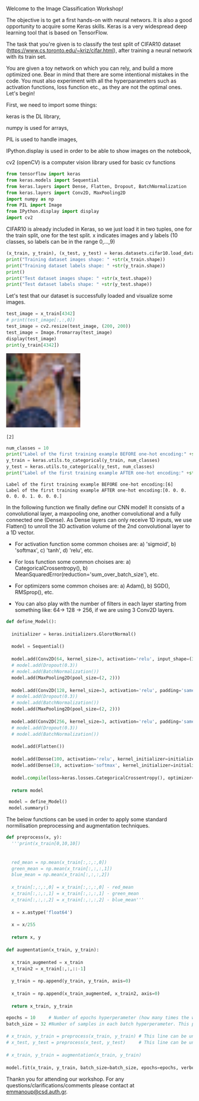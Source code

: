 Welcome to the Image Classification Workshop!

The objective is to get a first hands-on with neural networs. It is also a good opportunity to acquire some Keras skills. Keras is a very widespread deep learning tool that is based on TensorFlow.

The task that you're given is to classify the test split of CIFAR10 dataset (https://www.cs.toronto.edu/~kriz/cifar.html), after training a neural network with its train set.

You are given a toy network on which you can rely, and build a more optimized one. Bear in mind that there are some intentional mistakes in the code. You must also experiment with all the hyperparameters such as activation functions, loss function etc., as they are not the optimal ones. Let's begin!

First, we need to import some things:

keras is the DL library,

numpy is used for arrays,

PIL is used to handle images,

IPython.display is used in order to be able to show images on the notebook,

cv2 (openCV) is a computer vision library used for basic cv functions


```python
from tensorflow import keras
from keras.models import Sequential
from keras.layers import Dense, Flatten, Dropout, BatchNormalization
from keras.layers import Conv2D, MaxPooling2D
import numpy as np
from PIL import Image
from IPython.display import display
import cv2
```

CIFAR10 is already included in Keras, so we just load it in two tuples, one for the train split, one for the test split. x indicates images and y labels (10 classes, so labels can be in the range 0,...,9)


```python
(x_train, y_train), (x_test, y_test) = keras.datasets.cifar10.load_data()
print("Training dataset images shape: " +str(x_train.shape))
print("Training dataset labels shape: " +str(y_train.shape))
print()
print("Test dataset images shape: " +str(x_test.shape))
print("Test dataset labels shape: " +str(y_test.shape))
```

Let's test that our dataset is successfully loaded and visualize some images.


```python
test_image = x_train[4342]
# print(test_image[:,:,0])
test_image = cv2.resize(test_image, (200, 200))
test_image = Image.fromarray(test_image)
display(test_image)
print(y_train[4342])
```


    
![png](output_5_0.png)
    


    [2]
    


```python
num_classes = 10
print("Label of the first training example BEFORE one-hot encoding:" +str(y_train[0]))
y_train = keras.utils.to_categorical(y_train, num_classes)
y_test = keras.utils.to_categorical(y_test, num_classes)
print("Label of the first training example AFTER one-hot encoding:" +str(y_train[0]))
```

    Label of the first training example BEFORE one-hot encoding:[6]
    Label of the first training example AFTER one-hot encoding:[0. 0. 0. 0. 0. 0. 1. 0. 0. 0.]
    

In the following function we finally define our CNN model! It consists of a convolutional layer, a maxpooling one, another convolutional and a fully connected one (Dense). As Dense layers can only receive 1D inputs, we use Flatten() to unroll the 3D activation volume of the 2nd convolutional layer to a 1D vector.

- For activation function some common choises are: a) 'sigmoid', b) 'softmax', c) 'tanh', d) 'relu', etc.

- For loss function some common choises are: a) CategoricalCrossentropy(), b) MeanSquaredError(reduction='sum_over_batch_size'), etc.

- For optimizers some common choises are: a) Adam(), b) SGD(), RMSprop(), etc.

- You can also play with the number of filters in each layer starting from something like: 64-> 128 -> 256, if we are using 3 Conv2D layers.


```python
def define_Model():

  initializer = keras.initializers.GlorotNormal()

  model = Sequential()

  model.add(Conv2D(64, kernel_size=3, activation='relu', input_shape=(32, 32, 3), padding='same', kernel_initializer=initializer))
  # model.add(Dropout(0.3))
  # model.add(BatchNormalization())
  model.add(MaxPooling2D(pool_size=(2, 2)))

  model.add(Conv2D(128, kernel_size=3, activation='relu', padding='same', kernel_initializer=initializer))
  # model.add(Dropout(0.3))
  # model.add(BatchNormalization())
  model.add(MaxPooling2D(pool_size=(2, 2)))

  model.add(Conv2D(256, kernel_size=3, activation='relu', padding='same', kernel_initializer=initializer))
  # model.add(Dropout(0.3))
  # model.add(BatchNormalization())

  model.add(Flatten())

  model.add(Dense(100, activation='relu', kernel_initializer=initializer))
  model.add(Dense(10, activation='softmax', kernel_initializer=initializer))

  model.compile(loss=keras.losses.CategoricalCrossentropy(), optimizer=keras.optimizers.Adam(learning_rate=0.001), metrics=['accuracy'])

  return model
```


```python
 model = define_Model()
 model.summary()
```

The below functions can be used in order to apply some standard normilisation preprocessing and augmentation techniques.


```python
def preprocess(x, y):
  '''print(x_train[0,10,10])
 

  red_mean = np.mean(x_train[:,:,:,0])
  green_mean = np.mean(x_train[:,:,:,1])
  blue_mean = np.mean(x_train[:,:,:,2])

  x_train[:,:,:,0] = x_train[:,:,:,0] - red_mean
  x_train[:,:,:,1] = x_train[:,:,:,1] - green_mean
  x_train[:,:,:,2] = x_train[:,:,:,2] - blue_mean'''

  x = x.astype('float64')

  x = x/255

  return x, y

def augmentation(x_train, y_train):

  x_train_augmented = x_train
  x_train2 = x_train[:,:,::-1]

  y_train = np.append(y_train, y_train, axis=0)

  x_train = np.append(x_train_augmented, x_train2, axis=0)
 
  return x_train, y_train
```


```python
epochs = 10     # Number of epochs hyperperameter (how many times the whole dataset will be seen by the network). This parameter can be tweaked.
batch_size = 32 #Number of samples in each batch hyperperameter. This parameter can be tweaked.

# x_train, y_train = preprocess(x_train, y_train) # This line can be uncommented in order to apply some normilisation to the training data.
# x_test, y_test = preprocess(x_test, y_test)     # This line can be uncommented in order to apply some normilisation to the test data.

# x_train, y_train = augmentation(x_train, y_train)

model.fit(x_train, y_train, batch_size=batch_size, epochs=epochs, verbose=1, validation_data=(x_test, y_test)) # fit() starts the backpropagation algorithm.
```

Thankn you for attending our workshop. For any questions/clarifications/comments please contact at emmanoup@csd.auth.gr.


```python

```
